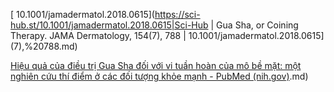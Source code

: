 [ 10.1001/jamadermatol.2018.0615](https://sci-hub.st/10.1001/jamadermatol.2018.0615|Sci-Hub | Gua Sha, or Coining Therapy. JAMA Dermatology, 154(7), 788 | 10.1001/jamadermatol.2018.0615](7),%20788.md)  
  
[Hiệu quả của điều trị Gua Sha đối với vi tuần hoàn của mô bề mặt: một nghiên cứu thí điểm ở các đối tượng khỏe mạnh - PubMed (nih.gov)](nih.gov).md)  
  

